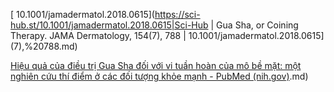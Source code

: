 [ 10.1001/jamadermatol.2018.0615](https://sci-hub.st/10.1001/jamadermatol.2018.0615|Sci-Hub | Gua Sha, or Coining Therapy. JAMA Dermatology, 154(7), 788 | 10.1001/jamadermatol.2018.0615](7),%20788.md)  
  
[Hiệu quả của điều trị Gua Sha đối với vi tuần hoàn của mô bề mặt: một nghiên cứu thí điểm ở các đối tượng khỏe mạnh - PubMed (nih.gov)](nih.gov).md)  
  

